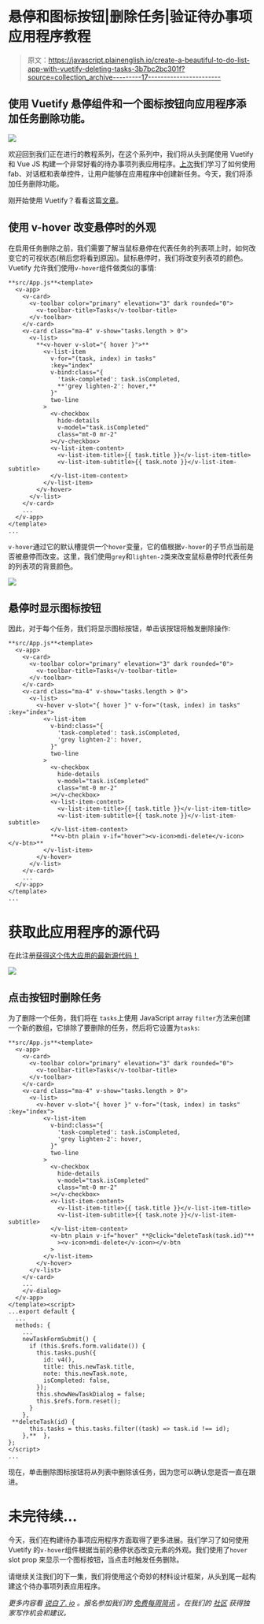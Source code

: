 # 悬停和图标按钮|删除任务|验证待办事项应用程序教程

> 原文：<https://javascript.plainenglish.io/create-a-beautiful-to-do-list-app-with-vuetify-deleting-tasks-3b7bc2bc301f?source=collection_archive---------17----------------------->

## 使用 Vuetify 悬停组件和一个图标按钮向应用程序添加任务删除功能。

![](img/21f6ff9e0f10935f7c0cfd8544671965.png)

欢迎回到我们正在进行的教程系列，在这个系列中，我们将从头到尾使用 Vuetify 和 Vue JS 构建一个非常好看的待办事项列表应用程序。[上次](/create-a-beautiful-to-do-list-app-with-vuetify-adding-new-tasks-63839dc462c8)我们学习了如何使用 fab、对话框和表单控件，让用户能够在应用程序中创建新任务。今天，我们将添加任务删除功能。

刚开始使用 Vuetify？看看这篇[文章](https://codingbeautydev.com/blog/getting-started-with-vuetify/)。

## 使用 v-hover 改变悬停时的外观

在启用任务删除之前，我们需要了解当鼠标悬停在代表任务的列表项上时，如何改变它的可视状态(稍后您将看到原因)。鼠标悬停时，我们将改变列表项的颜色。Vuetify 允许我们使用`v-hover`组件做类似的事情:

```
**src/App.js**<template>
  <v-app>
    <v-card>
      <v-toolbar color="primary" elevation="3" dark rounded="0">
        <v-toolbar-title>Tasks</v-toolbar-title>
      </v-toolbar>
    </v-card>
    <v-card class="ma-4" v-show="tasks.length > 0">
      <v-list>
        **<v-hover v-slot="{ hover }">**
          <v-list-item
            v-for="(task, index) in tasks"
            :key="index"
            v-bind:class="{
              'task-completed': task.isCompleted,
              **'grey lighten-2': hover,**
            }"
            two-line
          >
            <v-checkbox
              hide-details
              v-model="task.isCompleted"
              class="mt-0 mr-2"
            ></v-checkbox>
            <v-list-item-content>
              <v-list-item-title>{{ task.title }}</v-list-item-title>
              <v-list-item-subtitle>{{ task.note }}</v-list-item-subtitle>
            </v-list-item-content>
          </v-list-item>
        </v-hover>
      </v-list>
    </v-card>
    ...
  </v-app>
</template>
...
```

`v-hover`通过它的默认槽提供一个`hover`变量，它的值根据`v-hover`的子节点当前是否被悬停而改变。这里，我们使用`grey`和`lighten-2`类来改变鼠标悬停时代表任务的列表项的背景颜色。

![](img/8dcfca9e08d4a8e3fc17af14b6420815.png)

## 悬停时显示图标按钮

因此，对于每个任务，我们将显示图标按钮，单击该按钮将触发删除操作:

```
**src/App.js**<template>
  <v-app>
    <v-card>
      <v-toolbar color="primary" elevation="3" dark rounded="0">
        <v-toolbar-title>Tasks</v-toolbar-title>
      </v-toolbar>
    </v-card>
    <v-card class="ma-4" v-show="tasks.length > 0">
      <v-list>
        <v-hover v-slot="{ hover }" v-for="(task, index) in tasks" :key="index">
          <v-list-item
            v-bind:class="{
              'task-completed': task.isCompleted,
              'grey lighten-2': hover,
            }"
            two-line
          >
            <v-checkbox
              hide-details
              v-model="task.isCompleted"
              class="mt-0 mr-2"
            ></v-checkbox>
            <v-list-item-content>
              <v-list-item-title>{{ task.title }}</v-list-item-title>
              <v-list-item-subtitle>{{ task.note }}</v-list-item-subtitle>
            </v-list-item-content>
            **<v-btn plain v-if="hover"><v-icon>mdi-delete</v-icon></v-btn>**
          </v-list-item>
        </v-hover>
      </v-list>
    </v-card>
    ...
  </v-app>
</template>
...
```

# 获取此应用程序的源代码

在此注册[获得这个伟大应用的最新源代码！](https://mailchi.mp/e784cee7e19a/todo-list-app-source-code)

![](img/44776881970a857581cea918c28539ce.png)

## 点击按钮时删除任务

为了删除一个任务，我们将在 `tasks`上使用 JavaScript array `filter`方法来创建一个新的数组，它排除了要删除的任务，然后将它设置为`tasks`:

```
**src/App.js**<template>
  <v-app>
    <v-card>
      <v-toolbar color="primary" elevation="3" dark rounded="0">
        <v-toolbar-title>Tasks</v-toolbar-title>
      </v-toolbar>
    </v-card>
    <v-card class="ma-4" v-show="tasks.length > 0">
      <v-list>
        <v-hover v-slot="{ hover }" v-for="(task, index) in tasks" :key="index">
          <v-list-item
            v-bind:class="{
              'task-completed': task.isCompleted,
              'grey lighten-2': hover,
            }"
            two-line
          >
            <v-checkbox
              hide-details
              v-model="task.isCompleted"
              class="mt-0 mr-2"
            ></v-checkbox>
            <v-list-item-content>
              <v-list-item-title>{{ task.title }}</v-list-item-title>
              <v-list-item-subtitle>{{ task.note }}</v-list-item-subtitle>
            </v-list-item-content>
            <v-btn plain v-if="hover" **@click="deleteTask(task.id)"**
              ><v-icon>mdi-delete</v-icon></v-btn
            >
          </v-list-item>
        </v-hover>
      </v-list>
    </v-card>
    ...
    </v-dialog>
  </v-app>
</template><script>
...export default {
  ...
  methods: {
    ...
    newTaskFormSubmit() {
      if (this.$refs.form.validate()) {
        this.tasks.push({
          id: v4(),
          title: this.newTask.title,
          note: this.newTask.note,
          isCompleted: false,
        });
        this.showNewTaskDialog = false;
        this.$refs.form.reset();
      }
    },
 **deleteTask(id) {
      this.tasks = this.tasks.filter((task) => task.id !== id);
    },**  },
};
</script>
...
```

现在，单击删除图标按钮将从列表中删除该任务，因为您可以确认您是否一直在跟进。

# 未完待续…

今天，我们在构建待办事项应用程序方面取得了更多进展。我们学习了如何使用 Vuetify 的`v-hover`组件根据当前的悬停状态改变元素的外观。我们使用了`hover` slot prop 来显示一个图标按钮，当点击时触发任务删除。

请继续关注我们的下一集，我们将使用这个奇妙的材料设计框架，从头到尾一起构建这个待办事项列表应用程序。

*更多内容看* [*说白了. io*](http://plainenglish.io/) *。报名参加我们的* [*免费每周简讯*](http://newsletter.plainenglish.io/) *。在我们的* [*社区*](https://discord.gg/GtDtUAvyhW) *获得独家写作机会和建议。*